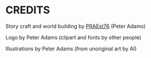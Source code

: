 # CREDITS

Story craft and world building by [PRAEst76](https://escapism.fi/PRAEst76) (Peter Adams)

Logo by Peter Adams (clipart and fonts by other people) 

Illustrations by Peter Adams  (from unoriginal art by AI)
